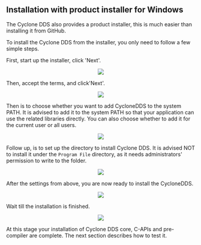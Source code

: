 ## Installation with product installer for Windows

The Cyclone DDS also provides a product installer, this is much easier than installing it from GitHub.

To install the Cyclone DDS from the installer, you only need to follow a few simple steps.

First, start up the installer, click 'Next'.

<div align=center> <img src="figs/1.5-1.png"></div>

Then, accept the terms, and click'Next'.

<div align=center> <img src="figs/1.5-2.png"></div>

Then is to choose whether you want to add CycloneDDS to the system PATH. It is advised to add it to the system PATH so that your application can use the related libraries directly. You can also choose whether to add it for the current user or all users.

<div align=center> <img src="figs/1.5-3.png"></div>

Follow up, is to set up the directory to install Cyclone DDS. It is advised NOT to install it under the `Program File` directory, as it needs administrators' permission to write to the folder.

<div align=center> <img src="figs/1.5-4.png"></div>

After the settings from above, you are now ready to install the CycloneDDS.

<div align=center> <img src="figs/1.5-5.png"></div>

Wait till the installation is finished.

<div align=center> <img src="figs/1.5-6.png"></div>

At this stage your installation of Cyclone DDS core, C-APIs and pre-compiler are complete. The next section describes how to test it.